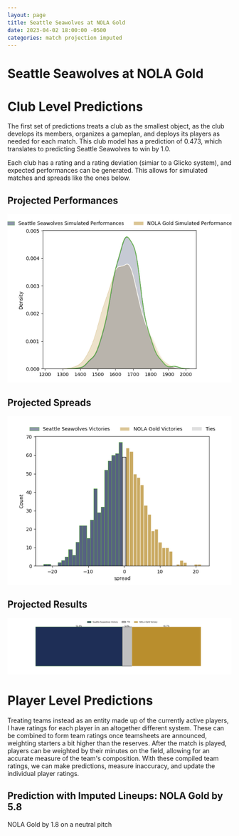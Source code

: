 ```yaml
---  
layout: page  
title: Seattle Seawolves at NOLA Gold  
date: 2023-04-02 18:00:00 -0500  
categories: match projection imputed  
---
```

# Seattle Seawolves at NOLA Gold

# Club Level Predictions


The first set of predictions treats a club as the smallest object, as the club develops its members, organizes a gameplan, and deploys its players as needed for each match. This club model has a prediction of 0.473, which translates to predicting Seattle Seawolves to win by 1.0.

Each club has a rating and a rating deviation (simiar to a Glicko system), and expected performances can be generated. This allows for simulated matches and spreads like the ones below.
## Projected Performances


![Projected Performances](plots/performances_2023-04-02-NOLAGold-SeattleSeawolves.png)
## Projected Spreads


![Projected Spreads](plots/spreads_2023-04-02-NOLAGold-SeattleSeawolves.png)
## Projected Results


![Projected Results](plots/resultbar_2023-04-02-NOLAGold-SeattleSeawolves.png)
# Player Level Predictions


Treating teams instead as an entity made up of the currently active players, I have ratings for each player in an altogether different system. These can be combined to form team ratings once teamsheets are announced, weighting starters a bit higher than the reserves. After the match is played, players can be weighted by their minutes on the field, allowing for an accurate measure of the team's composition. With these compiled team ratings, we can make predictions, measure inaccuracy, and update the individual player ratings.
## Prediction with Imputed Lineups: NOLA Gold by 5.8


NOLA Gold by 1.8 on a neutral pitch

